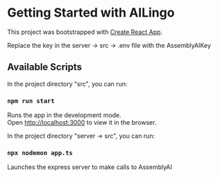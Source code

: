 # Getting Started with AILingo

This project was bootstrapped with [Create React App](https://github.com/facebook/create-react-app).

Replace the key in the server -> src -> .env file with the AssemblyAIKey

## Available Scripts

In the project directory "src", you can run:

### `npm run start`

Runs the app in the development mode.\
Open [http://localhost:3000](http://localhost:3000) to view it in the browser.


In the project directory "server -> src", you can run:

### `npx nodemon app.ts`

Launches the express server to make calls to AssemblyAI


